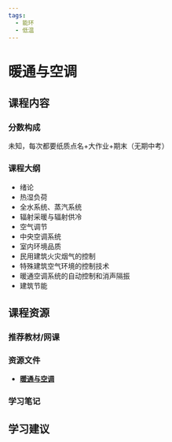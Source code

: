 ```yaml
---
tags:
  - 能环
  - 低温
---
```


# 暖通与空调

## 课程内容

### 分数构成

未知，每次都要纸质点名+大作业+期末（无期中考）

### 课程大纲

- 绪论
- 热湿负荷
- 全水系统、蒸汽系统
- 辐射采暖与辐射供冷
- 空气调节
- 中央空调系统
- 室内环境品质
- 民用建筑火灾烟气的控制
- 特殊建筑空气环境的控制技术
- 暖通空调系统的自动控制和消声隔振
- 建筑节能

## 课程资源

### 推荐教材/网课

### 资源文件

- [**暖通与空调**](https://pan.baidu.com/s/1sdNa2lnomKH3HNa1I05fkA?pwd=kets)

### 学习笔记

## 学习建议








